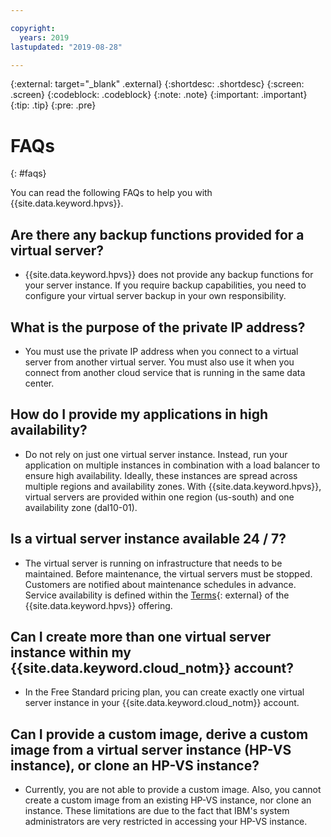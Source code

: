```yaml
---

copyright:
  years: 2019
lastupdated: "2019-08-28"

---
```


{:external: target="_blank" .external}
{:shortdesc: .shortdesc}
{:screen: .screen}
{:codeblock: .codeblock}
{:note: .note}
{:important: .important}
{:tip: .tip}
{:pre: .pre}

# FAQs
{: #faqs}

You can read the following FAQs to help you with {{site.data.keyword.hpvs}}.

## Are there any backup functions provided for a virtual server?

* {{site.data.keyword.hpvs}} does not provide any backup functions for your server instance. If you require backup capabilities, you need to configure your virtual server backup in your own responsibility.

## What is the purpose of the private IP address?

* You must use the private IP address when you connect to a virtual server from another virtual server. You must also use it when you connect from another cloud service that is running in the same data center.  

## How do I provide my applications in high availability?
* Do not rely on just one virtual server instance. Instead, run your application on multiple instances in combination with a load balancer to ensure high availability.
Ideally, these instances are spread across multiple regions and availability zones. With {{site.data.keyword.hpvs}}, virtual servers are provided within one region (us-south) and one availability zone (dal10-01). <!-- We are
working on providing additional regions and zones. The currently available locations will be
selectable in the provisioning UI as soon as there are multiple available.  -->

## Is a virtual server instance available 24 / 7?
* The virtual server is running on infrastructure that needs to be maintained. Before maintenance, the virtual servers must be stopped. Customers are notified about
maintenance schedules in advance. Service availability is defined within the [Terms](https://www-03.ibm.com//software/sla/sladb.nsf/sla/bm-6605-15){: external} of the {{site.data.keyword.hpvs}} offering.

## Can I create more than one virtual server instance within my {{site.data.keyword.cloud_notm}} account?
* In the Free Standard pricing plan, you can create exactly one virtual server instance in your {{site.data.keyword.cloud_notm}} account.

## Can I provide a custom image, derive a custom image from a virtual server instance (HP-VS instance), or clone an HP-VS instance?
* Currently, you are not able to provide a custom image. Also, you cannot create a custom image from an existing HP-VS instance, nor clone an instance.
These limitations are due to the fact that IBM's system administrators are very restricted in accessing your HP-VS instance.
